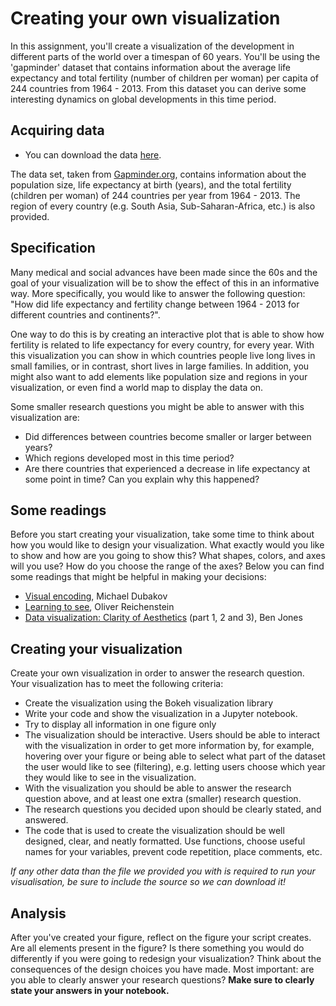 # Creating your own visualization

In this assignment, you'll create a visualization of the development in different parts of the world over a timespan of 60 years. You'll be using the 'gapminder' dataset that contains information about the average life expectancy and total fertility (number of children per woman) per capita of 244 countries from 1964 - 2013. From this dataset you can derive some interesting dynamics on global developments in this time period.

## Acquiring data

* You can download the data [here](https://github.com/spcourse/visualisation/raw/main/development/gapminder.csv).

The data set, taken from [Gapminder.org](https://www.gapminder.org/), contains information about the population size, life expectancy at birth (years), and the total fertility (children per woman) of 244 countries per year from 1964 - 2013. The region of every country (e.g. South Asia, Sub-Saharan-Africa, etc.) is also provided.

## Specification

Many medical and social advances have been made since the 60s and the goal of your visualization will be to show the effect of this in an informative way. More specifically, you would like to answer the following question: "How did life expectancy and fertility change between 1964 - 2013 for different countries and continents?".

One way to do this is by creating an interactive plot that is able to show how fertility is related to life expectancy for every country, for every year. With this visualization you can show in which countries people live long lives in small families, or in contrast, short lives in large families. In addition, you might also want to add elements like population size and regions in your visualization, or even find a world map to display the data on.

Some smaller research questions you might be able to answer with this visualization are:

* Did differences between countries become smaller or larger between years?
* Which regions developed most in this time period?
* Are there countries that experienced a decrease in life expectancy at some point in time? Can you explain why this happened?

## Some readings

Before you start creating your visualization, take some time to think about how you would like to design your visualization. What exactly would you like to show and how are you going to show this? What shapes, colors, and axes will you use? How do you choose the range of the axes? Below you can find some readings that might be helpful in making your decisions:

* [Visual encoding](https://www.targetprocess.com/articles/visual-encoding/), Michael Dubakov
* [Learning to see](https://ia.net/topics/learning-to-see),  Oliver Reichenstein
* [Data visualization: Clarity of Aesthetics](https://dataremixed.com/2012/05/data-visualization-clarity-or-aesthetics/) (part 1, 2 and 3), Ben Jones

## Creating your visualization

Create your own visualization in order to answer the research question. Your visualization has to meet the following criteria:

* Create the visualization using the Bokeh visualization library
* Write your code and show the visualization in a Jupyter notebook.
* Try to display all information in one figure only
* The visualization should be interactive. Users should be able to interact with the visualization in order to get more information by, for example, hovering over your figure or being able to select what part of the dataset the user would like to see (filtering), e.g. letting users choose which year they would like to see in the visualization.
* With the visualization you should be able to answer the research question above, and at least one extra (smaller) research question.
* The research questions you decided upon should be clearly stated, and answered.
* The code that is used to create the visualization should be well designed, clear, and neatly formatted. Use functions, choose useful names for your variables, prevent code repetition, place comments, etc.

_If any other data than the file we provided you with is required to run your visualisation, be sure to include the source so we can download it!_

## Analysis

After you've created your figure, reflect on the figure your script creates. Are all elements present in the figure? Is there something you would do differently if you were going to redesign your visualization? Think about the consequences of the design choices you have made. Most important: are you able to clearly answer your research questions? **Make sure to clearly state your answers in your notebook.**
